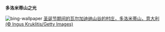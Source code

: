 
**多洛米蒂山之光**

![bing-wallpaper](https://www.bing.com/th?id=OHR.ValGardenaItaly_ZH-CN2405437494_1920x1080.jpg)
[圣诞节期间的瓦尔加迪纳山谷的村庄，多洛米蒂山，意大利 (© Ingus Kruklitis/Getty Images)](https://www.bing.com/search?q=%E5%8D%97%E8%92%82%E7%BD%97%E5%B0%94%E7%93%A6%E5%B0%94%E5%8A%A0%E8%BF%AA%E7%BA%B3&amp;form=hpcapt&amp;mkt=zh-cn)
  